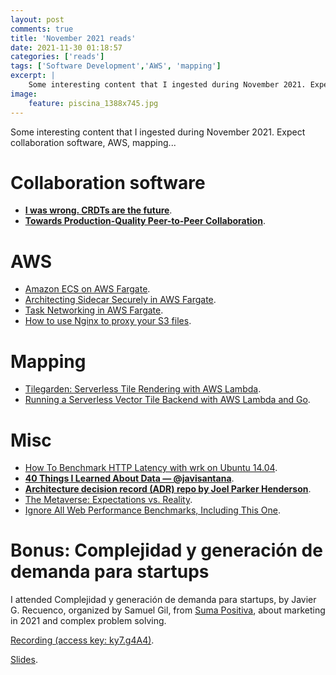 ```yaml
---
layout: post
comments: true
title: 'November 2021 reads'
date: 2021-11-30 01:18:57
categories: ['reads']
tags: ['Software Development','AWS', 'mapping']
excerpt: |
    Some interesting content that I ingested during November 2021. Expect collaboration software, AWS, mapping...
image:
    feature: piscina_1388x745.jpg
---
```


Some interesting content that I ingested during November 2021. Expect collaboration software, AWS, mapping...


# Collaboration software

- [**I was wrong. CRDTs are the future**](https://josephg.com/blog/crdts-are-the-future/).
- [**Towards Production-Quality Peer-to-Peer Collaboration**](https://www.inkandswitch.com/pushpin/).

# AWS

- [Amazon ECS on AWS Fargate](https://docs.aws.amazon.com/AmazonECS/latest/developerguide/AWS_Fargate.html).
- [Architecting Sidecar Securely in AWS Fargate](https://www.linkedin.com/pulse/architecting-sidecar-securely-aws-fargate-anuj-gupta?trk=public_profile_article_view).
- [Task Networking in AWS Fargate](https://aws.amazon.com/blogs/compute/task-networking-in-aws-fargate/).
- [How to use Nginx to proxy your S3 files](https://thucnc.medium.com/how-to-use-nginx-to-proxy-your-s3-files-760acc869e8).

# Mapping

- [Tilegarden: Serverless Tile Rendering with AWS Lambda](https://www.azavea.com/blog/2018/09/06/tilegarden-serverless-tile-rendering-with-aws-lambda/).
- [Running a Serverless Vector Tile Backend with AWS Lambda and Go](https://medium.com/@alexrolek/running-a-serverless-vector-tile-backend-with-aws-lambda-and-go-8e6ad46a7c38).

# Misc

- [How To Benchmark HTTP Latency with wrk on Ubuntu 14.04](https://www.digitalocean.com/community/tutorials/how-to-benchmark-http-latency-with-wrk-on-ubuntu-14-04).
- [**40 Things I Learned About Data — @javisantana**](https://javisantana.com/fastdata/40-things-I-learned-about-data.html).
- [**Architecture decision record (ADR) repo by Joel Parker Henderson**](https://github.com/joelparkerhenderson/architecture-decision-record).
- [The Metaverse: Expectations vs. Reality](https://open.spotify.com/episode/0H084eB0BwNjI6OvLqQQ3q?si=RfQEOrhvR-CIjZVWvSG4ow&nd=1).
- [Ignore All Web Performance Benchmarks, Including This One](https://blog.miguelgrinberg.com/post/ignore-all-web-performance-benchmarks-including-this-one).

# Bonus: Complejidad y generación de demanda para startups

I attended Complejidad y generación de demanda para startups, by Javier G. Recuenco, organized by Samuel Gil,
from [Suma Positiva](https://www.sumapositiva.com/), about marketing in 2021 and complex problem solving.

[Recording (access key: ky7.g4A4)](https://clicks.eventbrite.com/f/a/Li5wTd2vbPRwwgBXZgn7_Q~~/AAQxAQA~/RgRjbOt0P0RzaHR0cHM6Ly91czAyd2ViLnpvb20udXMvcmVjL3NoYXJlL3NLX0hicUc4d2l2Q3JUb1RKRWMyXy1UQmNiR2ExYUliRXdjcm83eHhKRmdiN0g3WWwtbFhRRUlqSUd2NDU1NG8uQjdFVGY2R1k0S1JZUHVLd1cDc3BjQgphifS3i2FpVgIwUhdqdWFuaWduYWNpb3NsQGdtYWlsLmNvbVgEAAAAAA~~).

[Slides](https://www.dropbox.com/s/6ucpujez8jsnrgp/Complejidad%20y%20Generacion%20de%20Demanda%20Nov%202021%20v5.pptx?dl=0).
